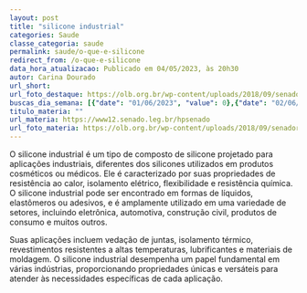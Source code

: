 ```yaml
---
layout: post
title: "silicone industrial"
categories: Saude
classe_categoria: saude
permalink: saude/o-que-e-silicone
redirect_from: /o-que-e-silicone
data_hora_atualizacao: Publicado em 04/05/2023, às 20h30
autor: Carina Dourado
url_short: 
url_foto_destaque: https://olb.org.br/wp-content/uploads/2018/09/senador.jpg
buscas_dia_semana: [{"date": "01/06/2023", "value": 0},{"date": "02/06/2023", "value": 0},{"date": "03/06/2023", "value": 0},{"date": "04/06/2023", "value": 5},{"date": "05/06/2023", "value": 20},{"date": "06/06/2023", "value": 30},{"date": "07/06/2023", "value": 15}]
titulo_materia: ""
url_materia: https://www12.senado.leg.br/hpsenado
url_foto_materia: https://olb.org.br/wp-content/uploads/2018/09/senador.jpg
---
```

O silicone industrial é um tipo de composto de silicone projetado para aplicações industriais, diferentes dos silicones utilizados em produtos cosméticos ou médicos. Ele é caracterizado por suas propriedades de resistência ao calor, isolamento elétrico, flexibilidade e resistência química. O silicone industrial pode ser encontrado em formas de líquidos, elastômeros ou adesivos, e é amplamente utilizado em uma variedade de setores, incluindo eletrônica, automotiva, construção civil, produtos de consumo e muitos outros. 

Suas aplicações incluem vedação de juntas, isolamento térmico, revestimentos resistentes a altas temperaturas, lubrificantes e materiais de moldagem. O silicone industrial desempenha um papel fundamental em várias indústrias, proporcionando propriedades únicas e versáteis para atender às necessidades específicas de cada aplicação.

